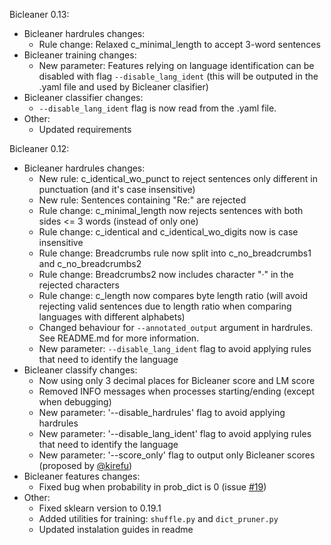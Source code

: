 Bicleaner 0.13:
* Bicleaner hardrules changes:
  * Rule change: Relaxed c_minimal_length to accept 3-word sentences	
* Bicleaner training changes: 
  * New parameter: Features relying on language identification can be disabled with flag `--disable_lang_ident` (this will be outputed in the .yaml file and used by Bicleaner clasifier)
* Bicleaner classifier changes:
  * `--disable_lang_ident` flag is now read from the .yaml file.
* Other:
  * Updated requirements
  
  
Bicleaner 0.12:
* Bicleaner hardrules changes:
  * New rule: c_identical_wo_punct to reject sentences only different in punctuation (and it's case insensitive)
  * New rule:  Sentences containing "Re:" are rejected
  * Rule change: c_minimal_length now rejects sentences with both sides <= 3 words (instead of only one)
  * Rule change: c_identical and c_identical_wo_digits now is case insensitive
  * Rule change: Breadcrumbs rule now split into c_no_breadcrumbs1 and c_no_breadcrumbs2
  * Rule change: Breadcrumbs2 now includes character "·" in the rejected characters
  * Rule change: c_length now compares byte length ratio (will avoid rejecting valid sentences due to length ratio when comparing languages with different alphabets)
  * Changed behaviour for `--annotated_output` argument in hardrules. See README.md for more information.
  * New parameter: `--disable_lang_ident` flag to avoid applying rules that need to identify the language
* Bicleaner classify changes:  
  * Now using only 3 decimal places for Bicleaner score and LM score
  * Removed INFO messages when processes starting/ending (except when debugging)
  * New parameter: '--disable_hardrules' flag to avoid applying hardrules
  * New parameter: '--disable_lang_ident' flag to avoid applying rules that need to identify the language
  * New parameter: '--score_only' flag to output only Bicleaner scores (proposed by [@kirefu](https://github.com/kirefu))
* Bicleaner features changes:
  * Fixed bug when probability in prob_dict is 0 (issue [#19](https://github.com/bitextor/bicleaner/issues/19))
* Other:
  * Fixed sklearn version to 0.19.1
  * Added utilities for training: `shuffle.py` and `dict_pruner.py`
  * Updated instalation guides in readme
